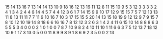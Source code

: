 15
14
13
16
7
13
14
14
13
10
9
18
16
12
13
16
11
12
8
11
15
10
9
5
3
12
3
3
3
3
2
4
1
3
4
2
4
4
6
14
4
5
7
4
4
12
3
6
1
7
14
15
9
9
10
17
12
9
15
15
7
5
7
12
13
13
11
8
13
11
11
7
7
11
9
10
16
7
10
3
17
15
15
5
20
14
13
15
18
19
9
12
12
9
7
9
15
7
8
10
12
10
19
14
8
18
6
6
16
16
7
8
12
12
3
2
6
3
1
4
2
4
11
6
15
10
14
8
8
8
6
3
5
5
5
3
4
0
0
0
2
1
0
1
0
0
7
8
7
10
9
8
2
4
10
11
10
1
11
6
6
3
7
5
12
13
7
18
12
10
9
1
17
3
13
0
5
0
0
11
8
9
9
8
9
1
8
6
9
2
3
5
0
0
2
13
